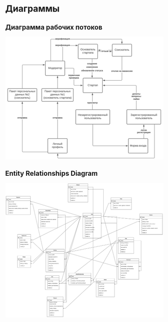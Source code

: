 # Диаграммы

## Диаграмма рабочих потоков
![Workflow Diagram](img/workflow-diagram.svg)

## Entity Relationships Diagram
![Entity Relationships Diagram](img/er-diagram.svg)
